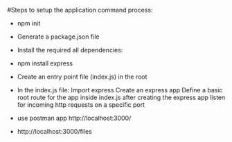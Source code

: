 #Steps to setup the application command process:

- npm init

- Generate a package.json file

- Install the required all dependencies:

- npm install express

- Create an entry point file (index.js) in the root

-  In the index.js file: Import express Create an express app Define a basic root route for the app inside index.js after creating the express app listen for incoming http requests on a specific port

- use postman app http://localhost:3000/

- http://localhost:3000/files

